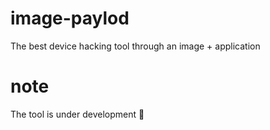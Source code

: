 # image-paylod
The best device hacking tool through an image + application

# note
The tool is under development 🚫
